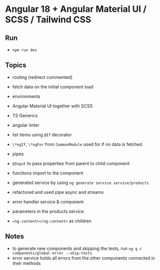 # Angular 18 + Angular Material UI / SCSS / Tailwind CSS

## Run

- `npm run dev`

## Topics

- routing (redirect commented)
- fetch data on the initial component load
- environments
- Angular Material UI together with SCSS
- TS Generics
- angular linter
- list items using `@If` decorator
- `\*ngIf`, `\*ngFor` from `CommonModule` used for if no data is fetched
- pipes
- `@Input` to pass properties from parent to child component
- functions import to the component

- generated service by using `ng generate service service/products`
- refactored and used pipe async and streams
- error handler service & component
- parameters in the products service

- `<ng-content></ng-content>` as children

## Notes

- to generate new components and skipping the tests, run `ng g c components/global-error --skip-tests`
- error service holds all errors from the other components connected in their methods
